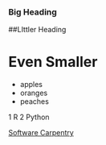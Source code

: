 ### Big Heading
##LIttler Heading
# Even Smaller

- apples
- oranges
- peaches

1 R
2 Python

[Software Carpentry](http://software-carpentry.org)
